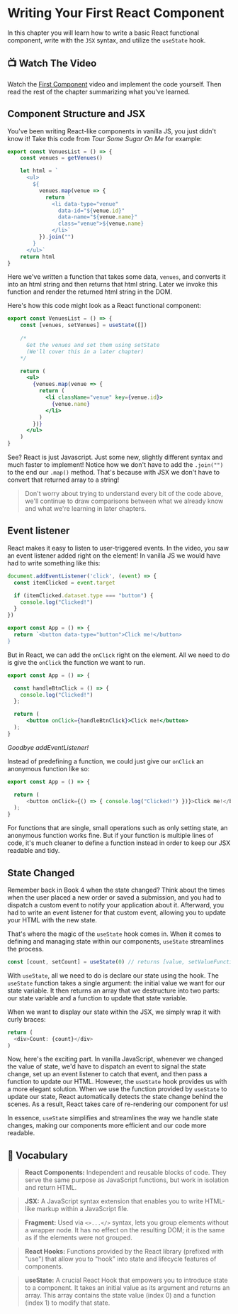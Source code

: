 # Writing Your First React Component
In this chapter you will learn how to write a basic React functional component, write with the `JSX` syntax, and utilize the `useState` hook. 

## 📺 Watch The Video
Watch the [First Component](https://youtu.be/-WMvlULvBeU) video and implement the code yourself. Then read the rest of the chapter summarizing what you've learned.
 
## Component Structure and JSX
You've been writing React-like components in vanilla JS, you just didn't know it! Take this code from _Tour Some Sugar On Me_ for example:
```javascript
export const VenuesList = () => {
    const venues = getVenues()

    let html = `
      <ul>
        ${
          venues.map(venue => {
            return `
              <li data-type="venue" 
                data-id="${venue.id}" 
                data-name="${venue.name}" 
                class="venue">${venue.name}
              </li>`
          }).join("")
        }
      </ul>`
    return html
}
```

Here we've written a function that takes some data, `venues`, and converts it into an html string and then returns that html string. Later we invoke this function and render the returned html string in the DOM.

Here's how this code might look as a React functional component:
```jsx
export const VenuesList = () => {
    const [venues, setVenues] = useState([])
    
    /*
      Get the venues and set them using setState
      (We'll cover this in a later chapter)
    */

    return (
      <ul>
        {venues.map(venue => {
          return (
            <li className="venue" key={venue.id}>
              {venue.name}
            </li>
          )
        })}
      </ul>
    )
}
```

See? React is just Javascript. Just some new, slightly different syntax and much faster to implement! Notice how we don't have to add the `.join("")` to the end our `.map()` method. That's because with JSX we don't have to convert that returned array to a string!

> Don't worry about trying to understand every bit of the code above, we'll continue to draw comparisons between what we already know and what we're learning in later chapters. 
> 
## Event listener
React makes it easy to listen to user-triggered events.
In the video, you saw an event listener added right on the element!
In vanilla JS we would have had to write something like this:
```javascript
document.addEventListener('click', (event) => {
  const itemClicked = event.target

  if (itemClicked.dataset.type === "button") {
    console.log("Clicked!")
  }
})

export const App = () => {
  return `<button data-type="button">Click me!</button>
}
```

But in React, we can add the `onClick` right on the element. All we need to do is give the `onClick` the function we want to run.
```jsx
export const App = () => {

  const handleBtnClick = () => {
    console.log("Clicked!")
  };

  return (
      <button onClick={handleBtnClick}>Click me!</button>
  );
}
```

_Goodbye addEventListener!_

Instead of predefining a function, we could just give our `onClick` an anonymous function like so:

```javascript
export const App = () => {

  return (
      <button onClick={() => { console.log("Clicked!") })}>Click me!</button>
  );
}
``` 

For functions that are single, small operations such as only setting state, an anonymous function works fine. But if your function is multiple lines of code, it's much cleaner to define a function instead in order to keep our JSX readable and tidy.

## State Changed
Remember back in Book 4 when the state changed? Think about the times when the user placed a new order or saved a submission, and you had to dispatch a custom event to notify your application about it. Afterward, you had to write an event listener for that custom event, allowing you to update your HTML with the new state. 

That's where the magic of the `useState` hook comes in. When it comes to defining and managing state within our components, `useState` streamlines the process.

```javascript
const [count, setCount] = useState(0) // returns [value, setValueFunction]
```

With `useState`, all we need to do is declare our state using the hook. The `useState` function takes a single argument: the initial value we want for our state variable. It then returns an array that we destructure into two parts: our state variable and a function to update that state variable.

When we want to display our state within the JSX, we simply wrap it with curly braces:
```javascript
return (
  <div>Count: {count}</div>
)
```

Now, here's the exciting part. In vanilla JavaScript, whenever we changed the value of state, we'd have to dispatch an event to signal the state change, set up an event listener to catch that event, and then pass a function to update our HTML. However, the `useState` hook provides us with a more elegant solution. When we use the function provided by `useState` to update our state, React automatically detects the state change behind the scenes. As a result, React takes care of re-rendering our component for us!

In essence, `useState` simplifies and streamlines the way we handle state changes, making our components more efficient and our code more readable.


## 📓 Vocabulary
> **React Components:**  Independent and reusable blocks of code. They serve the same purpose as JavaScript functions, but work in isolation and return HTML.

> **JSX:** A JavaScript syntax extension that enables you to write HTML-like markup within a JavaScript file.

> **Fragment:** Used via `<>...</>` syntax, lets you group elements without a wrapper node. It has no effect on the resulting DOM; it is the same as if the elements were not grouped. 

> **React Hooks:** Functions provided by the React library (prefixed with "use") that allow you to "hook" into state and lifecycle features of components.

> **useState:** A crucial React Hook that empowers you to introduce state to a component. It takes an initial value as its argument and returns an array. This array contains the state value (index 0) and a function (index 1) to modify that state.
